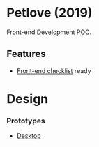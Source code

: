 # Petlove (2019)
Front-end Development POC.

## Features
- <a href="https://github.com/thedaviddias/Front-End-Checklist">Front-end checklist</a> ready

# Design 

### Prototypes

- <a href="https://www.figma.com/proto/HF1RZ2pjfehOGYsxvVIyCtgh/Petlove-(2019)?node-id=0%3A778&scaling=min-zoom">Desktop</a>
